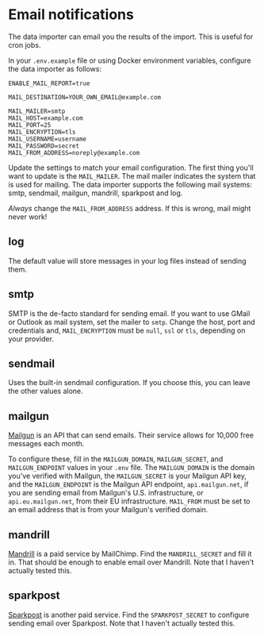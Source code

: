 # Email notifications

The data importer can email you the results of the import. This is useful for cron jobs.

In your `.env.example` file or using Docker environment variables, configure the data importer as follows:

```
ENABLE_MAIL_REPORT=true

MAIL_DESTINATION=YOUR_OWN_EMAIL@example.com

MAIL_MAILER=smtp
MAIL_HOST=example.com
MAIL_PORT=25
MAIL_ENCRYPTION=tls
MAIL_USERNAME=username
MAIL_PASSWORD=secret
MAIL_FROM_ADDRESS=noreply@example.com
```

Update the settings to match your email configuration. The first thing you'll want to update is the `MAIL_MAILER`. The mail mailer indicates the system that is used for mailing. The data importer supports the following mail systems: smtp, sendmail, mailgun, mandrill, sparkpost and log.

*Always* change the `MAIL_FROM_ADDRESS` address. If this is wrong, mail might never work!

## log

The default value will store messages in your log files instead of sending them.

## smtp

SMTP is the de-facto standard for sending email. If you want to use GMail or Outlook as mail system, set the mailer to `smtp`. Change the host, port and credentials and, `MAIL_ENCRYPTION` must be `null`, `ssl` or `tls`, depending on your provider.

## sendmail

Uses the built-in sendmail configuration. If you choose this, you can leave the other values alone.

## mailgun

[Mailgun](https://www.mailgun.com/) is an API that can send emails. Their service allows for 10,000 free messages each month.

To configure these, fill in the `MAILGUN_DOMAIN`, `MAILGUN_SECRET`, and `MAILGUN_ENDPOINT`  values in your `.env` file. The `MAILGUN_DOMAIN` is the domain you've verified with Mailgun, the `MAILGUN_SECRET` is your Mailgun API key, and the `MAILGUN_ENDPOINT` is the Mailgun API endpoint, `api.mailgun.net`, if you are sending email from Mailgun's U.S. infrastructure, or `api.eu.mailgun.net`, from their EU infrastructure. `MAIL_FROM` must be set to an email address that is from your Mailgun's verified domain.

## mandrill

[Mandrill](https://www.mandrill.com/) is a paid service by MailChimp. Find the `MANDRILL_SECRET` and fill it in. That should be enough to enable email over Mandrill. Note that I haven't actually tested this.

## sparkpost

[Sparkpost](https://www.sparkpost.com/) is another paid service. Find the `SPARKPOST_SECRET` to configure sending email over Sparkpost. Note that I haven't actually tested this. 
